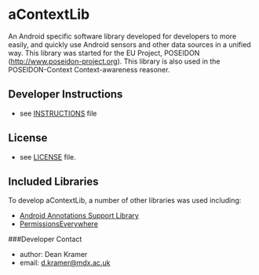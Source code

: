 # aContextLib
An Android specific software library developed for developers to more easily, and quickly use Android sensors and other data sources in a unified way. This library was started for the EU Project, POSEIDON (http://www.poseidon-project.org). This library is also used in the POSEIDON-Context Context-awareness reasoner.

## Developer Instructions
* see [INSTRUCTIONS](https://github.com/deankramer/aContextLib/blob/master/INSTRUCTIONS.md) file

## License
* see [LICENSE](https://github.com/deankramer/aContextLib/blob/master/LICENSE.md) file.

## Included Libraries
To develop aContextLib, a number of other libraries was used including:
* [Android Annotations Support Library](https://developer.android.com/reference/android/support/annotation/package-summary.html)
* [PermissionsEverywhere](https://github.com/kaknazaveshtakipishi/PermissionEverywhere)

###Developer Contact
* author: Dean Kramer
* email: d.kramer@mdx.ac.uk